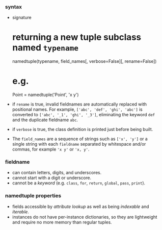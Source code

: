 
### syntax

- signature

    # returning a new tuple subclass named `typename`
    namedtuple(typename, field_names[, verbose=False][, rename=False])

    # e.g.
    Point = namedtuple('Point', 'x y')

- if `rename` is true, invalid fieldnames are automatically replaced with positional names. For example, `['abc', 'def', 'ghi', 'abc']` is converted to `['abc', '_1', 'ghi', '_3']`, eliminating the keyword `def` and the duplicate fieldname `abc`.
- if `verbose` is true, the class definition is printed just before being built.

- The `field_names` are a sequence of strings such as `['x', 'y']` or  a single string with each `fieldname` separated by whitespace and/or commas, for example `'x y'` or `'x, y'`.

### fieldname
- can contain letters, digits, and underscores.
- cannot start with a digit or underscore. 
- cannot be a *keyword* (e.g. `class`, `for`, `return`, `global`, `pass`, `print`).

### namedtuple properties
- fields accessible by *attribute lookup* as well as being *indexable* and *iterable*. 
- instances do not have per-instance dictionaries, so they are lightweight and require no more memory than regular tuples.
